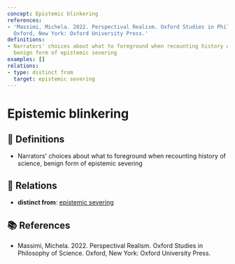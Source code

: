 ```yaml
---
concept: Epistemic blinkering
references:
- 'Massimi, Michela. 2022. Perspectival Realism. Oxford Studies in Philosophy of Science.
  Oxford, New York: Oxford University Press.'
definitions:
- Narrators' choices about what to foreground when recounting history of science,
  benign form of epistemic severing
examples: []
relations:
- type: distinct from
  target: epistemic severing
---
```


# Epistemic blinkering

## 📖 Definitions

- Narrators' choices about what to foreground when recounting history of science, benign form of epistemic severing

## 🔗 Relations

- **distinct from**: [epistemic severing](./epistemic-severing.md)

## 📚 References

- Massimi, Michela. 2022. Perspectival Realism. Oxford Studies in Philosophy of Science. Oxford, New York: Oxford University Press.
